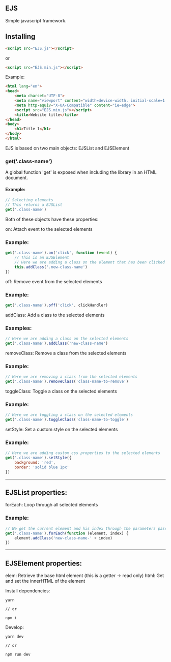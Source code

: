 **EJS**
---
Simple javascript framework.

## Installing

```html
<script src="EJS.js"></script>
```
or
```html
<script src="EJS.min.js"></script>
```

Example:

```html
<html lang="en">
<head>
    <meta charset="UTF-8">
    <meta name="viewport" content="width=device-width, initial-scale=1.0">
    <meta http-equiv="X-UA-Compatible" content="ie=edge">
    <script src="EJS.min.js"></script>
    <title>Website title</title>
</head>
<body>
    <h1>Title 1</h1>
</body>
</html>
```

EJS is based on two main objects: EJSList and EJSElement

### get('.class-name')

A global function 'get' is exposed when including the library in an HTML document.

#### Example:

```js
// Selecting elements
// This returns a EJSList
get('.class-name')
```

Both of these objects have these properties:

on: Attach event to the selected elements
### Example: 

```js
get('.class-name').on('click', function (event) {
    // This is an EJSElement
    // Here we are adding a class on the element that has been clicked
    this.addClass('.new-class-name')
})
```

off: Remove event from the selected elements
### Example: 

```js
get('.class-name').off('click', clickHandler)
```

addClass: Add a class to the selected elements
### Examples:

```js
// Here we are adding a class on the selected elements
get('.class-name').addClass('new-class-name')
```

removeClass: Remove a class from the selected elements
### Example:

```js
// Here we are removing a class from the selected elements
get('.class-name').removeClass('class-name-to-remove')
```

toggleClass: Toggle a class on the selected elements
### Example:

```js
// Here we are toggling a class on the selected elements
get('.class-name').toggleClass('class-name-to-toggle')
```

setStyle: Set a custom style on the selected elements
### Example:

```js
// Here we are adding custom css properties to the selected elements
get('.class-name').setStyle({
    background: 'red',
    border: 'solid blue 1px'
})
```

---
## EJSList properties:

forEach: Loop through all selected elements
### Example:

```js
// We get the current element and his index through the parameters passed to the handler function
get('.class-name').forEach(function (element, index) {
    element.addClass('new-class-name-' + index)
})
```

---
## EJSElement properties:

elem: Retrieve the base html element (this is a getter -> read only)
html: Get and set the innerHTML of the element

Install dependencies:
```
yarn

// or

npm i
```
Develop:
```
yarn dev

// or

npm run dev
```
